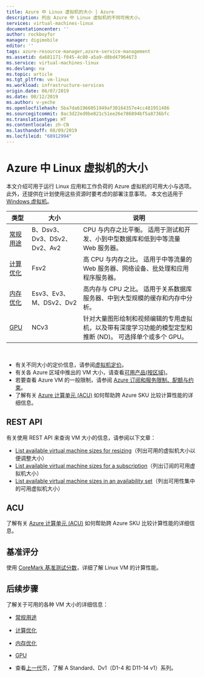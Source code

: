 ```yaml
---
title: Azure 中 Linux 虚拟机的大小 | Azure
description: 列出 Azure 中 Linux 虚拟机的不同可用大小。
services: virtual-machines-linux
documentationcenter: ''
author: rockboyfor
manager: digimobile
editor: ''
tags: azure-resource-manager,azure-service-management
ms.assetid: da681171-f045-4c80-a5a9-d8bd47964673
ms.service: virtual-machines-linux
ms.devlang: na
ms.topic: article
ms.tgt_pltfrm: vm-linux
ms.workload: infrastructure-services
origin.date: 06/07/2019
ms.date: 08/12/2019
ms.author: v-yeche
ms.openlocfilehash: 5ba7da61966051949af30164357e4cc481951486
ms.sourcegitcommit: 8ac3d22ed9be821c51ee26e786894bf5a8736bfc
ms.translationtype: HT
ms.contentlocale: zh-CN
ms.lasthandoff: 08/09/2019
ms.locfileid: "68912994"
---
```

# <a name="sizes-for-linux-virtual-machines-in-azure"></a>Azure 中 Linux 虚拟机的大小
本文介绍可用于运行 Linux 应用和工作负荷的 Azure 虚拟机的可用大小与选项。 此外，还提供在计划使用这些资源时要考虑的部署注意事项。 本文也适用于 [Windows 虚拟机](../windows/sizes.md?toc=%2fvirtual-machines%2fwindows%2ftoc.json)。

| 类型                     | 大小           |    说明       |
|--------------------------|-------------------|------------------------------------------------------------------------------------------------------------------------------------|
| [常规用途](sizes-general.md)          | B、Dsv3、Dv3、DSv2、Dv2、Av2  | CPU 与内存之比平衡。 适用于测试和开发、小到中型数据库和低到中等流量 Web 服务器。 |
| [计算优化](sizes-compute.md)        | Fsv2           | 高 CPU 与内存之比。 适用于中等流量的 Web 服务器、网络设备、批处理和应用程序服务器。        |
| [内存优化](sizes-memory.md)         | Esv3、Ev3、M、DSv2、Dv2  | 高内存与 CPU 之比。 适用于关系数据库服务器、中到大型规模的缓存和内存中分析。                 |
| [GPU](sizes-gpu.md)            |     NCv3           | 针对大量图形绘制和视频编辑的专用虚拟机，以及带有深度学习功能的模型定型和推断 (ND)。 可选择单个或多个 GPU。       |

<!--Not Available on DC-->
<!--Not Available [Storage optimized](sizes-storage.md) Lsv2, Ls-->
<!--Not Available NV, NVv2, NC, NCv2, ND, NDv2 (Preview)-->
<!--Not Available [High performance compute](sizes-hpc.md) HB, HC, H -->

<br />

- 有关不同大小的定价信息，请参阅[虚拟机定价](https://www.azure.cn/pricing/details/virtual-machines/#Linux)。 
- 有关各 Azure 区域中推出的 VM 大小，请查看[可用产品(按区域)](https://www.azure.cn/home/features/products-by-region)。
- 若要查看 Azure VM 的一般限制，请参阅 [Azure 订阅和服务限制、配额与约束](../../azure-subscription-service-limits.md)。
- 了解有关 [Azure 计算单元 (ACU)](acu.md) 如何帮助跨 Azure SKU 比较计算性能的详细信息。

## <a name="rest-api"></a>REST API

有关使用 REST API 来查询 VM 大小的信息，请参阅以下文章：

- [List available virtual machine sizes for resizing](https://docs.microsoft.com/rest/api/compute/virtualmachines/listavailablesizes)（列出可用的虚拟机大小以便调整大小）
- [List available virtual machine sizes for a subscription](https://docs.microsoft.com/rest/api/compute/resourceskus/list)（列出订阅的可用虚拟机大小）
- [List available virtual machine sizes in an availability set](https://docs.microsoft.com/rest/api/compute/availabilitysets/listavailablesizes)（列出可用性集中的可用虚拟机大小）

## <a name="acu"></a>ACU

了解有关 [Azure 计算单元 (ACU)](acu.md) 如何帮助跨 Azure SKU 比较计算性能的详细信息。

## <a name="benchmark-scores"></a>基准评分

使用 [CoreMark 基准测试分数](compute-benchmark-scores.md)，详细了解 Linux VM 的计算性能。

## <a name="next-steps"></a>后续步骤

了解关于可用的各种 VM 大小的详细信息：
- [常规用途](sizes-general.md)
- [计算优化](sizes-compute.md)
- [内存优化](sizes-memory.md)

    <!--Not Available- [Storage optimized](sizes-storage.md) -->
    
- [GPU](sizes-gpu.md)

    <!--Not Available- [High performance compute](sizes-hpc.md)-->
    
- 查看[上一代](sizes-previous-gen.md)页，了解 A Standard、Dv1（D1-4 和 D11-14 v1）系列。


<!--Not Available on A8-A11 series-->
<!--Update_Description: update meta properties, wording update, update link -->
